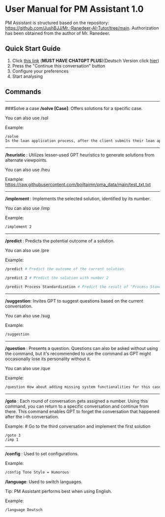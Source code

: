 # User Manual for PM Assistant 1.0
PM Assistant is structured based on the repository: https://github.com/JushBJJ/Mr.-Ranedeer-AI-Tutor/tree/main. Authorization has been obtained from the author of Mr. Ranedeer.

## Quick Start Guide

1. Click [this link](https://chat.openai.com/share/76f03aad-d9d2-45a5-88d7-3387366572f6) (**MUST HAVE CHATGPT PLUS**)(Deutsch Version click [hier](https://chat.openai.com/share/76f03aad-d9d2-45a5-88d7-3387366572f6))
2. Press the "Continue this conversation" button
3. Configure your preferences
4. Start analysing

## Commands
---
###Solve a case
**/solve [Case]**: Offers solutions for a specific case.

You can also use /sol

Example:
```bash
/solve
In the loan application process, after the client submits their loan application, the clerk performs three checks in a random order: identity check, verification, and creditworthiness check. If any of these checks fail, the application is rejected. However, since there is no predefined order for conducting the checks, it leads to an issue of overprocessing.
```

---
**/heuristic <List of Heuristics>**: Utilizes lesser-used GPT heuristics to generate solutions from alternate viewpoints.

You can also use /heu

Example:
https://raw.githubusercontent.com/boiltaimn/pma_data/main/test_txt.txt


---
**/implement <number>**: Implements the selected solution, identified by its number.

You can also use /imp

Example:
```bash
/implement 2
```

---
**/predict <number or solution>**: Predicts the potential outcome of a solution.

You can also use /pre

Example:
```bash
/predict # Predict the outcome of the current solution
```
```bash
/predict 2 # Predict the solution with number 2
```
```bash
/predict Process Standardization # Predict the result of "Process Standardization"
```

---
**/suggestion**: Invites GPT to suggest questions based on the current conversation.

You can also use /sug

Example:
```bash
/suggestion
```

---
**/question <question>**: Presents a question. Questions can also be asked without using the command, but it's recommended to use the command as GPT might occasionally lose its personality without it.

You can also use /que

Example:
```bash
/question How about adding missing system functionalities for this case?
```

---
**/goto <number i>**: Each round of conversation gets assigned a number. Using this command, you can return to a specific conversation and continue from there. This command enables GPT to forget the conversation that happened after the i-th conversation.

Example: # Go to the third conversation and implement the first solution
```bash
/goto 3 
/imp 1
```

---
**/config <configuration>**: Used to set configurations.

Example: 
```bash
/config Tone Style = Humorous
```

**/language**: Used to switch languages.

Tip: PM Assistant performs best when using English.

Example: 
```bash
/language Deutsch
```
